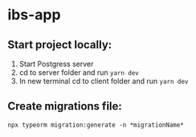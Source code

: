 # ibs-app

## Start project locally:

1. Start Postgress server
1. cd to server folder and run `yarn dev`
1. In new terminal cd to client folder and run `yarn dev`

## Create migrations file:

`npx typeorm migration:generate -n *migrationName*`
